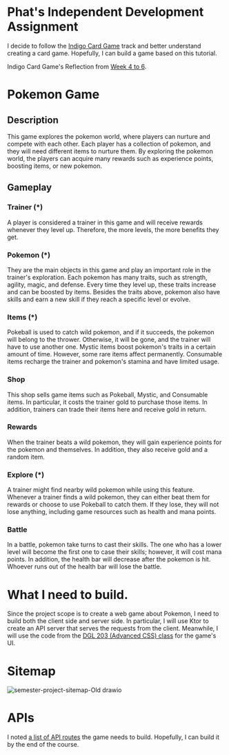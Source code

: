 # Phat's Independent Development Assignment
I decide to follow the [Indigo Card Game](https://hyperskill.org/projects/214?track=18) track and better understand creating a card game. Hopefully, I can build a game based on this tutorial.

Indigo Card Game's Reflection from [Week 4 to 6](https://github.com/nic-dgl-204-fall-2022/phat-independent-development-assignment/tree/main/IndigoCardGame).

# Pokemon Game
## Description
This game explores the pokemon world, where players can nurture and compete with each other. Each player has a collection of pokemon, and they will need different items to nurture them. By exploring the pokemon world, the players can acquire many rewards such as experience points, boosting items, or new pokemon.

## Gameplay
### Trainer (*)
A player is considered a trainer in this game and will receive rewards whenever they level up. Therefore, the more levels, the more benefits they get.

### Pokemon (*)
They are the main objects in this game and play an important role in the trainer's exploration. Each pokemon has many traits, such as strength, agility, magic, and defense. Every time they level up, these traits increase and can be boosted by items. 
Besides the traits above, pokemon also have skills and earn a new skill if they reach a specific level or evolve. 

### Items (*)
Pokeball is used to catch wild pokemon, and if it succeeds, the pokemon will belong to the thrower. Otherwise, it will be gone, and the trainer will have to use another one. 
Mystic items boost pokemon's traits in a certain amount of time. However, some rare items affect permanently.
Consumable items recharge the trainer and pokemon's stamina and have limited usage.

### Shop
This shop sells game items such as Pokeball, Mystic, and Consumable items. In particular, it costs the trainer gold to purchase those items. In addition, trainers can trade their items here and receive gold in return.

### Rewards
When the trainer beats a wild pokemon, they will gain experience points for the pokemon and themselves. In addition, they also receive gold and a random item.

### Explore (*)
A trainer might find nearby wild pokemon while using this feature. Whenever a trainer finds a wild pokemon, they can either beat them for rewards or choose to use Pokeball to catch them. If they lose, they will not lose anything, including game resources such as health and mana points.

### Battle 
In a battle, pokemon take turns to cast their skills. The one who has a lower level will become the first one to case their skills; however, it will cost mana points. In addition, the health bar will decrease after the pokemon is hit. Whoever runs out of the health bar will lose the battle.

# What I need to build.
Since the project scope is to create a web game about Pokemon, I need to build both the client side and server side. In particular, I will use Ktor to create an API server that serves the requests from the client. Meanwhile, I will use the code from the [DGL 203 (Advanced CSS) class](https://github.com/phattran2905/phat-dgl-203-semester-project) for the game's UI.

# Sitemap
![semester-project-sitemap-Old drawio](https://user-images.githubusercontent.com/45039354/202970783-517a743f-c577-42bd-828b-357c064508dc.png)

# APIs
I noted [a list of API routes](https://docs.google.com/spreadsheets/d/1JAo7-lMpfWhSyMGu-pp1wE7bL8zKTXrxJQWlhxi9LD8/edit?usp=sharing) the game needs to build. Hopefully, I can build it by the end of the course.



